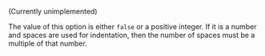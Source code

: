 (Currently unimplemented)

The value of this option is either `false` or a positive integer. If it
is a number and spaces are used for indentation, then the number of spaces
must be a multiple of that number.
